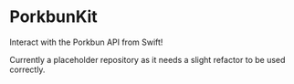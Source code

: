 # PorkbunKit

Interact with the Porkbun API from Swift!

Currently a placeholder repository as it needs a slight refactor to be used correctly.